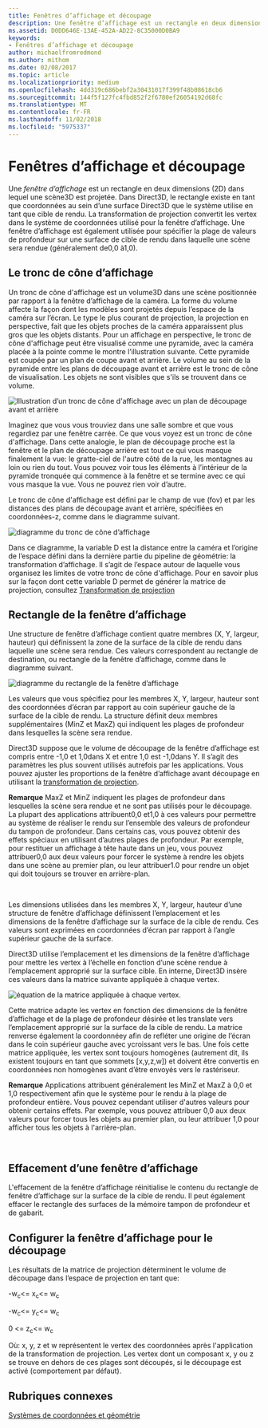 ```yaml
---
title: Fenêtres d’affichage et découpage
description: Une fenêtre d’affichage est un rectangle en deux dimensions (2D) dans lequel une scène3D est projetée.
ms.assetid: D0DD646E-13AE-452A-AD22-8C35000D0BA9
keywords:
- Fenêtres d’affichage et découpage
author: michaelfromredmond
ms.author: mithom
ms.date: 02/08/2017
ms.topic: article
ms.localizationpriority: medium
ms.openlocfilehash: 4dd319c686bebf2a30431017f399f48b08618cb6
ms.sourcegitcommit: 144f5f127fc4fbd852f2f6780ef26054192d68fc
ms.translationtype: MT
ms.contentlocale: fr-FR
ms.lasthandoff: 11/02/2018
ms.locfileid: "5975337"
---
```

# <a name="viewports-and-clipping"></a>Fenêtres d’affichage et découpage


Une *fenêtre d’affichage* est un rectangle en deux dimensions (2D) dans lequel une scène3D est projetée. Dans Direct3D, le rectangle existe en tant que coordonnées au sein d’une surface Direct3D que le système utilise en tant que cible de rendu. La transformation de projection convertit les vertex dans le système de coordonnées utilisé pour la fenêtre d’affichage. Une fenêtre d’affichage est également utilisée pour spécifier la plage de valeurs de profondeur sur une surface de cible de rendu dans laquelle une scène sera rendue (généralement de0,0 à1,0).

## <a name="span-idtheviewingfrustumspanspan-idtheviewingfrustumspanspan-idtheviewingfrustumspanthe-viewing-frustum"></a><span id="The_Viewing_Frustum"></span><span id="the_viewing_frustum"></span><span id="THE_VIEWING_FRUSTUM"></span>Le tronc de cône d’affichage


Un tronc de cône d'affichage est un volume3D dans une scène positionnée par rapport à la fenêtre d’affichage de la caméra. La forme du volume affecte la façon dont les modèles sont projetés depuis l’espace de la caméra sur l’écran. Le type le plus courant de projection, la projection en perspective, fait que les objets proches de la caméra apparaissent plus gros que les objets distants. Pour un affichage en perspective, le tronc de cône d'affichage peut être visualisé comme une pyramide, avec la caméra placée à la pointe comme le montre l’illustration suivante. Cette pyramide est coupée par un plan de coupe avant et arrière. Le volume au sein de la pyramide entre les plans de découpage avant et arrière est le tronc de cône de visualisation. Les objets ne sont visibles que s'ils se trouvent dans ce volume.

![Illustration d’un tronc de cône d'affichage avec un plan de découpage avant et arrière](images/frustum.png)

Imaginez que vous vous trouviez dans une salle sombre et que vous regardiez par une fenêtre carrée. Ce que vous voyez est un tronc de cône d'affichage. Dans cette analogie, le plan de découpage proche est la fenêtre et le plan de découpage arrière est tout ce qui vous masque finalement la vue: le gratte-ciel de l'autre côté de la rue, les montagnes au loin ou rien du tout. Vous pouvez voir tous les éléments à l’intérieur de la pyramide tronquée qui commence à la fenêtre et se termine avec ce qui vous masque la vue. Vous ne pouvez rien voir d’autre.

Le tronc de cône d'affichage est défini par le champ de vue (fov) et par les distances des plans de découpage avant et arrière, spécifiées en coordonnées-z, comme dans le diagramme suivant.

![diagramme du tronc de cône d’affichage](images/fovdiag.png)

Dans ce diagramme, la variable D est la distance entre la caméra et l’origine de l’espace défini dans la dernière partie du pipeline de géométrie: la transformation d’affichage. Il s’agit de l’espace autour de laquelle vous organisez les limites de votre tronc de cône d'affichage. Pour en savoir plus sur la façon dont cette variable D permet de générer la matrice de projection, consultez [Transformation de projection](projection-transform.md)

## <a name="span-idviewportrectanglespanspan-idviewportrectanglespanspan-idviewportrectanglespanviewport-rectangle"></a><span id="Viewport_Rectangle"></span><span id="viewport_rectangle"></span><span id="VIEWPORT_RECTANGLE"></span>Rectangle de la fenêtre d’affichage


Une structure de fenêtre d’affichage contient quatre membres (X, Y, largeur, hauteur) qui définissent la zone de la surface de la cible de rendu dans laquelle une scène sera rendue. Ces valeurs correspondent au rectangle de destination, ou rectangle de la fenêtre d’affichage, comme dans le diagramme suivant.

![diagramme du rectangle de la fenêtre d’affichage](images/destrect.png)

Les valeurs que vous spécifiez pour les membres X, Y, largeur, hauteur sont des coordonnées d’écran par rapport au coin supérieur gauche de la surface de la cible de rendu. La structure définit deux membres supplémentaires (MinZ et MaxZ) qui indiquent les plages de profondeur dans lesquelles la scène sera rendue.

Direct3D suppose que le volume de découpage de la fenêtre d’affichage est compris entre -1,0 et 1,0dans X et entre 1,0 est -1,0dans Y. Il s’agit des paramètres les plus souvent utilisés autrefois par les applications. Vous pouvez ajuster les proportions de la fenêtre d’affichage avant découpage en utilisant la [transformation de projection](projection-transform.md).

**Remarque**  MaxZ et MinZ indiquent les plages de profondeur dans lesquelles la scène sera rendue et ne sont pas utilisés pour le découpage. La plupart des applications attribuent0,0 et1,0 à ces valeurs pour permettre au système de réaliser le rendu sur l’ensemble des valeurs de profondeur du tampon de profondeur. Dans certains cas, vous pouvez obtenir des effets spéciaux en utilisant d’autres plages de profondeur. Par exemple, pour restituer un affichage à tête haute dans un jeu, vous pouvez attribuer0,0 aux deux valeurs pour forcer le système à rendre les objets dans une scène au premier plan, ou leur attribuer1.0 pour rendre un objet qui doit toujours se trouver en arrière-plan.

 

Les dimensions utilisées dans les membres X, Y, largeur, hauteur d’une structure de fenêtre d’affichage définissent l’emplacement et les dimensions de la fenêtre d’affichage sur la surface de la cible de rendu. Ces valeurs sont exprimées en coordonnées d’écran par rapport à l’angle supérieur gauche de la surface.

Direct3D utilise l’emplacement et les dimensions de la fenêtre d’affichage pour mettre les vertex à l’échelle en fonction d’une scène rendue à l’emplacement approprié sur la surface cible. En interne, Direct3D insère ces valeurs dans la matrice suivante appliquée à chaque vertex.

![équation de la matrice appliquée à chaque vertex.](images/vpscale.png)

Cette matrice adapte les vertex en fonction des dimensions de la fenêtre d’affichage et de la plage de profondeur désirée et les translate vers l’emplacement approprié sur la surface de la cible de rendu. La matrice renverse également la coordonnéey afin de refléter une origine de l’écran dans le coin supérieur gauche avec ycroissant vers le bas. Une fois cette matrice appliquée, les vertex sont toujours homogènes (autrement dit, ils existent toujours en tant que sommets \[x,y,z,w\]) et doivent être convertis en coordonnées non homogènes avant d’être envoyés vers le rastériseur.

**Remarque**  Applications attribuent généralement les MinZ et MaxZ à 0,0 et 1,0 respectivement afin que le système pour le rendu à la plage de profondeur entière. Vous pouvez cependant utiliser d'autres valeurs pour obtenir certains effets. Par exemple, vous pouvez attribuer 0,0 aux deux valeurs pour forcer tous les objets au premier plan, ou leur attribuer 1,0 pour afficher tous les objets à l'arrière-plan.

 

## <a name="span-idclearingaviewportspanspan-idclearingaviewportspanspan-idclearingaviewportspanclearing-a-viewport"></a><span id="Clearing_a_Viewport"></span><span id="clearing_a_viewport"></span><span id="CLEARING_A_VIEWPORT"></span>Effacement d’une fenêtre d’affichage


L'effacement de la fenêtre d’affichage réinitialise le contenu du rectangle de fenêtre d’affichage sur la surface de la cible de rendu. Il peut également effacer le rectangle des surfaces de la mémoire tampon de profondeur et de gabarit.

## <a name="span-idsetuptheviewportforclippingspanspan-idsetuptheviewportforclippingspanspan-idsetuptheviewportforclippingspanset-up-the-viewport-for-clipping"></a><span id="Set_Up_the_Viewport_for_Clipping"></span><span id="set_up_the_viewport_for_clipping"></span><span id="SET_UP_THE_VIEWPORT_FOR_CLIPPING"></span>Configurer la fenêtre d’affichage pour le découpage


Les résultats de la matrice de projection déterminent le volume de découpage dans l’espace de projection en tant que:

-w<sub>c</sub>&lt;= x<sub>c</sub>&lt;= w<sub>c</sub>

-w<sub>c</sub>&lt;= y<sub>c</sub>&lt;= w<sub>c</sub>

0 &lt;= z<sub>c</sub>&lt;= w<sub>c</sub>

Où: x, y, z et w représentent le vertex des coordonnées après l'application de la transformation de projection. Les vertex dont un composant x, y ou z se trouve en dehors de ces plages sont découpés, si le découpage est activé (comportement par défaut).

## <a name="span-idrelated-topicsspanrelated-topics"></a><span id="related-topics"></span>Rubriques connexes


[Systèmes de coordonnées et géométrie](coordinate-systems-and-geometry.md)

 

 





